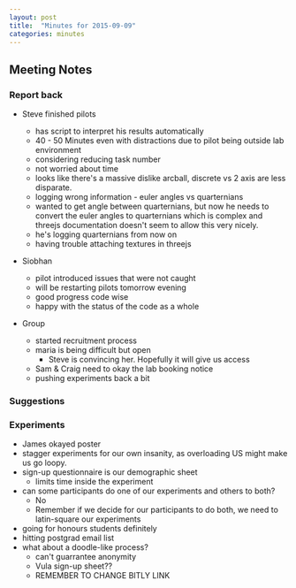 ```yaml
---
layout: post
title:  "Minutes for 2015-09-09"
categories: minutes
---
```


## Meeting Notes

### Report back

- Steve finished pilots
  - has script to interpret his results automatically
  - 40 - 50 Minutes even with distractions due to pilot being outside lab environment
  - considering reducing task number
  - not worried about time
  - looks like there's a massive dislike arcball, discrete vs 2 axis are less disparate.
  - logging wrong information - euler angles vs quarternians
  - wanted to get angle between quarternians, but now he needs to convert the euler angles to quarternians which is complex and threejs documentation doesn't seem to allow this very nicely.
  - he's logging quarternians from now on
  - having trouble attaching textures in threejs

- Siobhan
  - pilot introduced issues that were not caught
  - will be restarting pilots tomorrow evening
  - good progress code wise
  - happy with the status of the code as a whole

- Group
  - started recruitment process
  - maria is being difficult but open
    - Steve is convincing her. Hopefully it will give us access
  - Sam & Craig need to okay the lab booking notice
  - pushing experiments back a bit

### Suggestions

### Experiments

- James okayed poster
- stagger experiments for our own insanity, as overloading US might make us go loopy.
- sign-up questionnaire is our demographic sheet
  - limits time inside the experiment
- can some participants do one of our experiments and others to both?
  - No
  - Remember if we decide for our participants to do both, we need to latin-square our experiments
- going for honours students definitely
- hitting postgrad email list
- what about a doodle-like process?
  - can't guarrantee anonymity
  - Vula sign-up sheet??
  - REMEMBER TO CHANGE BITLY LINK
